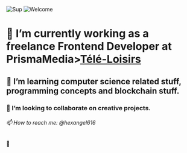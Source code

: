 ![Sup](https://creators-images.vice.com/content-images/contentimage/no-slug/226b15f69e6629cd5edc6edfa9901a43.jpg?crop=1xw:0.6464646464646465xh;center,center "sup")
![Welcome](https://i.pinimg.com/originals/5f/11/3d/5f113d0d66bf5a3ae36b49979ba9cf3c.gif "Welcome")

# 🔭 I’m currently working as a freelance Frontend Developer at PrismaMedia>[Télé-Loisirs](https://www.programme-tv.net/)
## 🌱 I’m learning computer science related stuff, programming concepts and blockchain stuff. 
### 👯 I’m looking to collaborate on creative projects.
###### 📫 How to reach me: @hexangel616

🍨
